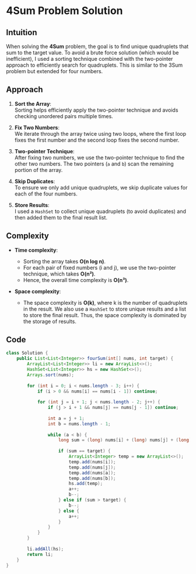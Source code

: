 # 4Sum Problem Solution

## Intuition
When solving the **4Sum** problem, the goal is to find unique quadruplets that sum to the target value. To avoid a brute force solution (which would be inefficient), I used a sorting technique combined with the two-pointer approach to efficiently search for quadruplets. This is similar to the 3Sum problem but extended for four numbers.

## Approach

1. **Sort the Array**:  
   Sorting helps efficiently apply the two-pointer technique and avoids checking unordered pairs multiple times.
   
2. **Fix Two Numbers**:  
   We iterate through the array twice using two loops, where the first loop fixes the first number and the second loop fixes the second number.
   
3. **Two-pointer Technique**:  
   After fixing two numbers, we use the two-pointer technique to find the other two numbers. The two pointers (`a` and `b`) scan the remaining portion of the array.

4. **Skip Duplicates**:  
   To ensure we only add unique quadruplets, we skip duplicate values for each of the four numbers.

5. **Store Results**:  
   I used a `HashSet` to collect unique quadruplets (to avoid duplicates) and then added them to the final result list.

## Complexity

- **Time complexity**:  
  - Sorting the array takes **O(n log n)**.  
  - For each pair of fixed numbers (i and j), we use the two-pointer technique, which takes **O(n²)**.  
  - Hence, the overall time complexity is **O(n³)**.

- **Space complexity**:  
  - The space complexity is **O(k)**, where k is the number of quadruplets in the result. We also use a `HashSet` to store unique results and a list to store the final result. Thus, the space complexity is dominated by the storage of results.

## Code

```java
class Solution {
    public List<List<Integer>> fourSum(int[] nums, int target) {
        ArrayList<List<Integer>> li = new ArrayList<>();
        HashSet<List<Integer>> hs = new HashSet<>();
        Arrays.sort(nums);
        
        for (int i = 0; i < nums.length - 3; i++) {
            if (i > 0 && nums[i] == nums[i - 1]) continue;
            
            for (int j = i + 1; j < nums.length - 2; j++) {
                if (j > i + 1 && nums[j] == nums[j - 1]) continue;
                
                int a = j + 1;
                int b = nums.length - 1;
                
                while (a < b) {
                    long sum = (long) nums[i] + (long) nums[j] + (long) nums[a] + (long) nums[b];
                    
                    if (sum == target) {
                        ArrayList<Integer> temp = new ArrayList<>();
                        temp.add(nums[i]);
                        temp.add(nums[j]);
                        temp.add(nums[a]);
                        temp.add(nums[b]);
                        hs.add(temp);
                        a++;
                        b--;
                    } else if (sum > target) {
                        b--;
                    } else {
                        a++;
                    }
                }
            }
        }
        
        li.addAll(hs);
        return li;
    }
}
